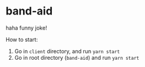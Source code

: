 # band-aid
haha funny joke!

How to start:
1. Go in `client` directory, and run `yarn start`
2. Go in root directory (`band-aid`) and run `yarn start`
